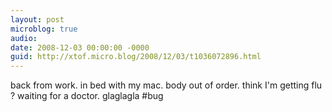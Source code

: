 ```yaml
---
layout: post
microblog: true
audio: 
date: 2008-12-03 00:00:00 -0000
guid: http://xtof.micro.blog/2008/12/03/t1036072896.html
---
```

back from work. in bed with my mac. body out of order. think I'm getting flu ? waiting for a doctor. glaglagla #bug
